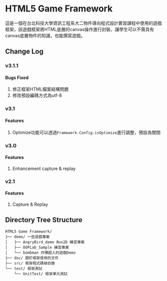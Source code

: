HTML5 Game Framework
===
這是一個在台北科技大學資訊工程系大二物件導向程式設計實習課程中使用的遊戲框架，該遊戲框架將HTML底層的canvas操作進行封裝，讓學生可以不需具有canvas底層物件的知識，也能撰寫遊戲。

Change Log
---
### v3.1.1
#### Bugs Fixed
1. 修正框架HTML檔案結構問題
2. 修改預設編碼方式為utf-8

### v3.1
#### Features
1. Optimize功能可以透過`Framework.Config.isOptimize`進行調整，預設為關閉

### v3.0
#### Features
1. Enhancement capture & replay

### v2.1
#### Features
1. Capture & Replay

Directory Tree Structure
---
```
HTML5 Game Framework/
├── demo/ 一些遊戲專案
│   ├── AngryBird_demo Box2D 練習專案
│   ├── OOPLab_Sample 練習專案
│   └── bombman 炸彈超人的遊戲Demo
├── doc/ 關於框架使用的文件
├── src/ 框架程式碼根目錄
└── test/ 框架測試
    └── UnitTest/ 框架單元測試
```
